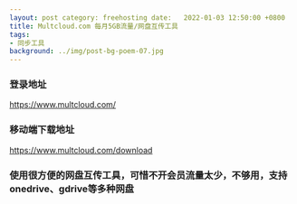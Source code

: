```yaml
---
layout: post category: freehosting date:   2022-01-03 12:50:00 +0800
title: Multcloud.com 每月5GB流量/网盘互传工具
tags:
- 同步工具
background: ../img/post-bg-poem-07.jpg
---
```



### 登录地址<br>
https://www.multcloud.com/

### 移动端下载地址<br>
https://www.multcloud.com/download

### 使用很方便的网盘互传工具，可惜不开会员流量太少，不够用，支持onedrive、gdrive等多种网盘<br>

